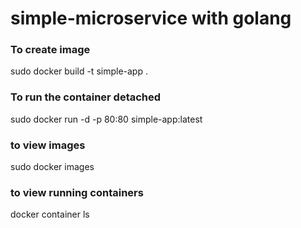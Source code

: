 # simple-microservice with golang

### To create image
sudo docker build -t simple-app .
### To run the container detached
sudo docker run -d -p 80:80 simple-app:latest

### to view images
sudo docker images

### to view running containers
docker container ls
